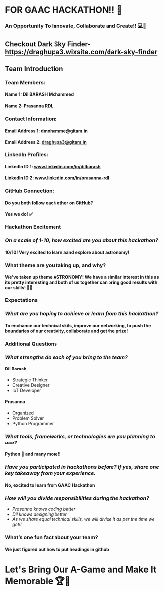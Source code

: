 # FOR GAAC HACKATHON!! 🚀
### An Opportunity To Innovate, Collaborate and Create!! 💻🔧

## Checkout Dark Sky Finder- https://draghupa3.wixsite.com/dark-sky-finder

## Team Introduction
### Team Members:
#### Name 1: Dil BARASH Mohammed
#### Name 2: Prasanna RDL

### Contact Information:
#### Email Address 1: dmohamme@gitam.in
#### Email Address 2: draghupa3@gitam.in

### LinkedIn Profiles:
#### LinkedIn ID 1: www.linkedin.com/in/dilbarash
#### LinkedIn ID 2: www.linkedin.com/in/prasanna-rdl

### GitHub Connection:
#### Do you both follow each other on GitHub? 
#### Yes we do! ✅

### Hackathon Excitement
### *On a scale of 1-10, how excited are you about this hackathon?*
#### 10/10! Very excited to learn aand explore about astronomy!

### What theme are you taking up, and why?
#### We've taken up theme ASTRONOMY! We have a similar interest in this as its pretty interesting and both of us together can bring good results with our skills! 🔧✨

### Expectations
### *What are you hoping to achieve or learn from this hackathon?*
#### To enchance our technical skils, improve our networking, to push the boundaries of our creativity, collaborate and get the prize!

### Additional Questions
### *What strengths do each of you bring to the team?*
#### Dil Barash
- Strategic Thinker
- Creative Designer
- IoT Developer
#### Prasanna
- Organized
- Problem Solver
- Python Programmer

### *What tools, frameworks, or technologies are you planning to use?*
#### Python 🐍 and many more!!


### *Have you participated in hackathons before? If yes, share one key takeaway from your experience.*
#### No, excited to learn from GAAC Hackathon

### *How will you divide responsibilities during the hackathon?*
- *Prasanna knows coding better*
- *Dil knows designing better*
- *As we share equal technical skills, we will divide it as per the time we get!!*

### What’s one fun fact about your team?
#### We just figured out how to put headings in github

# Let's Bring Our A-Game and Make It Memorable 🏆🎉
